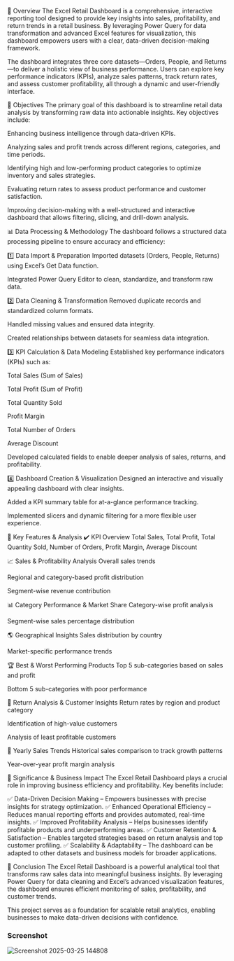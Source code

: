 📌 Overview
The Excel Retail Dashboard is a comprehensive, interactive reporting tool designed to provide key insights into sales, profitability, and return trends in a retail business. By leveraging Power Query for data transformation and advanced Excel features for visualization, this dashboard empowers users with a clear, data-driven decision-making framework.

The dashboard integrates three core datasets—Orders, People, and Returns—to deliver a holistic view of business performance. Users can explore key performance indicators (KPIs), analyze sales patterns, track return rates, and assess customer profitability, all through a dynamic and user-friendly interface.

🎯 Objectives
The primary goal of this dashboard is to streamline retail data analysis by transforming raw data into actionable insights. Key objectives include:

Enhancing business intelligence through data-driven KPIs.

Analyzing sales and profit trends across different regions, categories, and time periods.

Identifying high and low-performing product categories to optimize inventory and sales strategies.

Evaluating return rates to assess product performance and customer satisfaction.

Improving decision-making with a well-structured and interactive dashboard that allows filtering, slicing, and drill-down analysis.

📊 Data Processing & Methodology
The dashboard follows a structured data processing pipeline to ensure accuracy and efficiency:

1️⃣ Data Import & Preparation
Imported datasets (Orders, People, Returns) using Excel’s Get Data function.

Integrated Power Query Editor to clean, standardize, and transform raw data.

2️⃣ Data Cleaning & Transformation
Removed duplicate records and standardized column formats.

Handled missing values and ensured data integrity.

Created relationships between datasets for seamless data integration.

3️⃣ KPI Calculation & Data Modeling
Established key performance indicators (KPIs) such as:

Total Sales (Sum of Sales)

Total Profit (Sum of Profit)

Total Quantity Sold

Profit Margin

Total Number of Orders

Average Discount

Developed calculated fields to enable deeper analysis of sales, returns, and profitability.

4️⃣ Dashboard Creation & Visualization
Designed an interactive and visually appealing dashboard with clear insights.

Added a KPI summary table for at-a-glance performance tracking.

Implemented slicers and dynamic filtering for a more flexible user experience.

📌 Key Features & Analysis
✔️ KPI Overview
Total Sales, Total Profit, Total Quantity Sold, Number of Orders, Profit Margin, Average Discount

📈 Sales & Profitability Analysis
Overall sales trends

Regional and category-based profit distribution

Segment-wise revenue contribution

📊 Category Performance & Market Share
Category-wise profit analysis

Segment-wise sales percentage distribution

🌎 Geographical Insights
Sales distribution by country

Market-specific performance trends

🏆 Best & Worst Performing Products
Top 5 sub-categories based on sales and profit

Bottom 5 sub-categories with poor performance

🔄 Return Analysis & Customer Insights
Return rates by region and product category

Identification of high-value customers

Analysis of least profitable customers

📅 Yearly Sales Trends
Historical sales comparison to track growth patterns

Year-over-year profit margin analysis

🚀 Significance & Business Impact
The Excel Retail Dashboard plays a crucial role in improving business efficiency and profitability. Key benefits include:

✅ Data-Driven Decision Making – Empowers businesses with precise insights for strategy optimization.
✅ Enhanced Operational Efficiency – Reduces manual reporting efforts and provides automated, real-time insights.
✅ Improved Profitability Analysis – Helps businesses identify profitable products and underperforming areas.
✅ Customer Retention & Satisfaction – Enables targeted strategies based on return analysis and top customer profiling.
✅ Scalability & Adaptability – The dashboard can be adapted to other datasets and business models for broader applications.


🏁 Conclusion
The Excel Retail Dashboard is a powerful analytical tool that transforms raw sales data into meaningful business insights. By leveraging Power Query for data cleaning and Excel’s advanced visualization features, the dashboard ensures efficient monitoring of sales, profitability, and customer trends.

This project serves as a foundation for scalable retail analytics, enabling businesses to make data-driven decisions with confidence.

### Screenshot

![Screenshot 2025-03-25 144808](https://github.com/user-attachments/assets/c93f408c-e450-47e7-bd54-388759700310)
